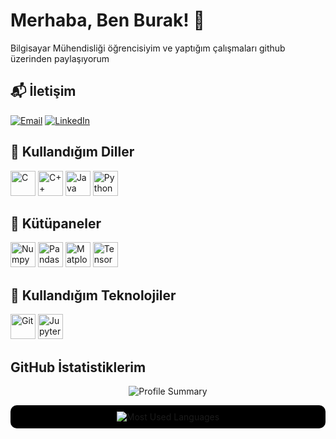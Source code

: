 # Merhaba, Ben Burak! 👋
Bilgisayar Mühendisliği öğrencisiyim ve yaptığım çalışmaları github üzerinden paylaşıyorum

## 📬 İletişim

[![Email](https://img.shields.io/badge/Email-burakaltundas52@gmail.com-D14836?style=for-the-badge&logo=gmail)](mailto:burakaltundas52@gmail.com)
[![LinkedIn](https://img.shields.io/badge/LinkedIn-Burak_Altundaş-blue?style=for-the-badge&logo=linkedin)](https://www.linkedin.com/in/burakaltundas/)

## 🚀 Kullandığım Diller
<p align="left">
  <img src="https://cdn.jsdelivr.net/gh/devicons/devicon/icons/c/c-original.svg" alt="C" width="40" height="40"/>
  <img src="https://cdn.jsdelivr.net/gh/devicons/devicon/icons/cplusplus/cplusplus-original.svg" alt="C++" width="40" height="40"/>
  <img src="https://cdn.jsdelivr.net/gh/devicons/devicon/icons/java/java-original.svg" alt="Java" width="40" height="40"/>
  <img src="https://cdn.jsdelivr.net/gh/devicons/devicon/icons/python/python-original.svg" alt="Python" width="40" height="40"/>
</p>

## 🚀 Kütüpaneler
<p align="left">    
    <img src="https://cdn.jsdelivr.net/gh/devicons/devicon/icons/numpy/numpy-original.svg" alt="Numpy" width="40" height="40"/>
    <img src="https://cdn.jsdelivr.net/gh/devicons/devicon/icons/pandas/pandas-original.svg" alt="Pandas" width="40" height="40"/>
    <img src="https://cdn.jsdelivr.net/gh/devicons/devicon/icons/matplotlib/matplotlib-original.svg" alt="Matplotlib" width="40" height="40"/>
    <img src="https://cdn.jsdelivr.net/gh/devicons/devicon/icons/tensorflow/tensorflow-original.svg" alt="TensorFlow" width="40" height="40"/>
    
## 🚀 Kullandığım Teknolojiler
<p align="left">
  <img src="https://cdn.jsdelivr.net/gh/devicons/devicon/icons/git/git-original.svg" alt="Git" width="40" height="40"/>
  <img src="https://cdn.jsdelivr.net/gh/devicons/devicon/icons/jupyter/jupyter-original.svg" alt="Jupyter Notebook" width="40" height="40"/>
</p>

## GitHub İstatistiklerim
<p align="center">
  <img src="https://github-profile-summary-cards.vercel.app/api/cards/profile-details?username=burakltnds&theme=gruvbox" alt="Profile Summary">
</p>


<p align="center" style="background-color:#000000; padding: 10px; border-radius: 10px;">
  <img src="https://github-readme-stats.vercel.app/api/top-langs/?username=burakltnds&layout=donut&theme=gruvbox" alt="Most Used Languages">
</p>





